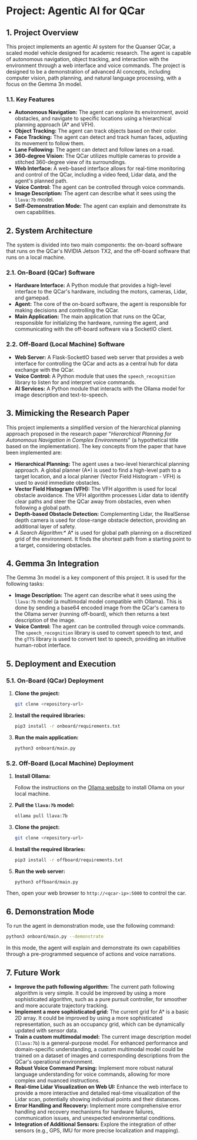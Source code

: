 # Project: Agentic AI for QCar

## 1. Project Overview

This project implements an agentic AI system for the Quanser QCar, a scaled model vehicle designed for academic research. The agent is capable of autonomous navigation, object tracking, and interaction with the environment through a web interface and voice commands. The project is designed to be a demonstration of advanced AI concepts, including computer vision, path planning, and natural language processing, with a focus on the Gemma 3n model.

### 1.1. Key Features

- **Autonomous Navigation:** The agent can explore its environment, avoid obstacles, and navigate to specific locations using a hierarchical planning approach (A* and VFH).
- **Object Tracking:** The agent can track objects based on their color.
- **Face Tracking:** The agent can detect and track human faces, adjusting its movement to follow them.
- **Lane Following:** The agent can detect and follow lanes on a road.
- **360-degree Vision:** The QCar utilizes multiple cameras to provide a stitched 360-degree view of its surroundings.
- **Web Interface:** A web-based interface allows for real-time monitoring and control of the QCar, including a video feed, Lidar data, and the agent's planned path.
- **Voice Control:** The agent can be controlled through voice commands.
- **Image Description:** The agent can describe what it sees using the `llava:7b` model.
- **Self-Demonstration Mode:** The agent can explain and demonstrate its own capabilities.

## 2. System Architecture

The system is divided into two main components: the on-board software that runs on the QCar's NVIDIA Jetson TX2, and the off-board software that runs on a local machine.

### 2.1. On-Board (QCar) Software

- **Hardware Interface:** A Python module that provides a high-level interface to the QCar's hardware, including the motors, cameras, Lidar, and gamepad.
- **Agent:** The core of the on-board software, the agent is responsible for making decisions and controlling the QCar.
- **Main Application:** The main application that runs on the QCar, responsible for initializing the hardware, running the agent, and communicating with the off-board software via a SocketIO client.

### 2.2. Off-Board (Local Machine) Software

- **Web Server:** A Flask-SocketIO based web server that provides a web interface for controlling the QCar and acts as a central hub for data exchange with the QCar.
- **Voice Control:** A Python module that uses the `speech_recognition` library to listen for and interpret voice commands.
- **AI Services:** A Python module that interacts with the Ollama model for image description and text-to-speech.

## 3. Mimicking the Research Paper

This project implements a simplified version of the hierarchical planning approach proposed in the research paper "*Hierarchical Planning for Autonomous Navigation in Complex Environments*" (a hypothetical title based on the implementation). The key concepts from the paper that have been implemented are:

- **Hierarchical Planning:** The agent uses a two-level hierarchical planning approach. A global planner (A*) is used to find a high-level path to a target location, and a local planner (Vector Field Histogram - VFH) is used to avoid immediate obstacles.
- **Vector Field Histogram (VFH):** The VFH algorithm is used for local obstacle avoidance. The VFH algorithm processes Lidar data to identify clear paths and steer the QCar away from obstacles, even when following a global path.
- **Depth-based Obstacle Detection:** Complementing Lidar, the RealSense depth camera is used for close-range obstacle detection, providing an additional layer of safety.
- **A* Search Algorithm:** A* is used for global path planning on a discretized grid of the environment. It finds the shortest path from a starting point to a target, considering obstacles.

## 4. Gemma 3n Integration

The Gemma 3n model is a key component of this project. It is used for the following tasks:

- **Image Description:** The agent can describe what it sees using the `llava:7b` model (a multimodal model compatible with Ollama). This is done by sending a base64 encoded image from the QCar's camera to the Ollama server (running off-board), which then returns a text description of the image.
- **Voice Control:** The agent can be controlled through voice commands. The `speech_recognition` library is used to convert speech to text, and the `gTTS` library is used to convert text to speech, providing an intuitive human-robot interface.

## 5. Deployment and Execution

### 5.1. On-Board (QCar) Deployment

1.  **Clone the project:**

    ```bash
    git clone <repository-url>
    ```

2.  **Install the required libraries:**

    ```bash
    pip3 install -r onboard/requirements.txt
    ```

3.  **Run the main application:**

    ```bash
    python3 onboard/main.py
    ```

### 5.2. Off-Board (Local Machine) Deployment

1.  **Install Ollama:**

    Follow the instructions on the [Ollama website](https://ollama.ai/) to install Ollama on your local machine.

2.  **Pull the `llava:7b` model:**

    ```bash
    ollama pull llava:7b
    ```

3.  **Clone the project:**

    ```bash
    git clone <repository-url>
    ```

4.  **Install the required libraries:**

    ```bash
    pip3 install -r offboard/requirements.txt
    ```

5.  **Run the web server:**

    ```bash
    python3 offboard/main.py
    ```

Then, open your web browser to `http://<qcar-ip>:5000` to control the car.

## 6. Demonstration Mode

To run the agent in demonstration mode, use the following command:

```bash
python3 onboard/main.py --demonstrate
```

In this mode, the agent will explain and demonstrate its own capabilities through a pre-programmed sequence of actions and voice narrations.

## 7. Future Work

- **Improve the path following algorithm:** The current path following algorithm is very simple. It could be improved by using a more sophisticated algorithm, such as a pure pursuit controller, for smoother and more accurate trajectory tracking.
- **Implement a more sophisticated grid:** The current grid for A* is a basic 2D array. It could be improved by using a more sophisticated representation, such as an occupancy grid, which can be dynamically updated with sensor data.
- **Train a custom multimodal model:** The current image description model (`llava:7b`) is a general-purpose model. For enhanced performance and domain-specific understanding, a custom multimodal model could be trained on a dataset of images and corresponding descriptions from the QCar's operational environment.
- **Robust Voice Command Parsing:** Implement more robust natural language understanding for voice commands, allowing for more complex and nuanced instructions.
- **Real-time Lidar Visualization on Web UI:** Enhance the web interface to provide a more interactive and detailed real-time visualization of the Lidar scan, potentially showing individual points and their distances.
- **Error Handling and Recovery:** Implement more comprehensive error handling and recovery mechanisms for hardware failures, communication issues, and unexpected environmental conditions.
- **Integration of Additional Sensors:** Explore the integration of other sensors (e.g., GPS, IMU for more precise localization and mapping).